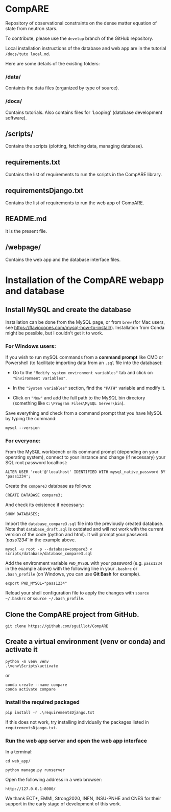 # CompARE

Repository of observational constraints on the dense matter equation of state from neutron stars.

To contribute, please use the `develop` branch of the GitHub repository.

Local installation instructions of the database and web app are in the tutorial `/docs/tuto local.md`.

[//]: # (We recommend the developer to work on a local version of CompARE.)

[//]: # (To do so, simply run:)

[//]: # ($ bash install.sh)

[//]: # (It creates a local copy of CompARE in the folder $HOME/mylib with the following files and folders:)

Here are some details of the existing folders:

### /data/

Containts the data files (organized by type of source).

### /docs/

Contains tutorials. Also contains files for 'Looping' (database development software).

## /scripts/

Contains the scripts (plotting, fetching data, managing database).

## requirements.txt

Contains the list of requirements to run the scripts in the CompARE library.

## requirementsDjango.txt

Contains the list of requirements to run the web app of CompARE.

## README.md

It is the present file.

## /webpage/

Contains the web app and the database interface files.


# Installation of the CompARE webapp and database

## Install MySQL and create the database

Installation can be done from the MySQL page, or from `brew` (for Mac users, see https://flaviocopes.com/mysql-how-to-install/). 
Installation from Conda might be possible, but I couldn't get it to work.

### For Windows users:

If you wish to run mySQL commands from a **command prompt** like CMD or Powershell (to facilitate importing data from an `.sql` file into the database):

- Go to the `"Modify system environment variables"` tab and click on `"Environment variables"`.

- In the `"System variables"` section, find the `"PATH"` variable and modify it.

- Click on `"New"` and add the full path to the MySQL bin directory (something like `C:\Program Files\MySQL Server\bin`).

Save everything and check from a command prompt that you have MySQL by typing the command: 

    mysql --version

### For everyone:

From the MySQL workbench or its command prompt (depending on your operating system), connect to your instance and change (if necessary) your SQL root password localhost:

    ALTER USER 'root'@'localhost' IDENTIFIED WITH mysql_native_password BY 'pass1234';

Create the `compare3` database as follows:

    CREATE DATABASE compare3;

And check its existence if necessary:

    SHOW DATABASES;

Import the `database_compare3.sql` file into the previously created database. Note that `database_draft.sql` is outdated and will not work with the current version of the code (python and html). It will prompt your password: _'pass1234'_ in the example above.

    mysql -u root -p --database=compare3 < scripts/database/database_compare3.sql

Add the environment variable `PWD_MYSQL` with your password (e.g. `pass1234` in the example above) with the following line in your `.bashrc` or `.bash_profile` (on Windows, you can use **Git Bash** for example).

    export PWD_MYSQL="pass1234"

Reload your shell configuration file to apply the changes with ``source ~/.bashrc`` or ``source ~/.bash_profile``.


## Clone the CompARE project from GitHub.
 
    git clone https://github.com/sguillot/CompARE

## Create a virtual environment (venv or conda) and activate it
	
    python -m venv venv
    .\venv\Scripts\activate 

or 

    conda create --name compare 
    conda activate compare
   
### Install the required packaged

    pip install -r .\requirementsDjango.txt   

If this does not work, try installing individually the packages listed in `requirementsDjango.txt`.


[//]: # (### Change the settings)

[//]: # (Go to the file **web_app/web_app/settings.py** At the line &#40;75&#41; :)

[//]: # ()
[//]: # (If you don't have password to your local mysql database put this settings:)

[//]: # ()
[//]: # (<img width="186" alt="image" src="https://github.com/sguillot/CompARE/assets/122777194/d35714d9-42ad-49e7-91f5-11637d7a882c">)

[//]: # ()
[//]: # (NAME = database Name)

[//]: # ()
[//]: # (HOST = Server address &#40;here local&#41;)

[//]: # ()
[//]: # (USER = Mysql Username)

[//]: # ()
[//]: # (PASSWORD = Mysql Password)

[//]: # ()
[//]: # (PORT = Mysql Port &#40;default used by mysql is 3306&#41;)


### Run the web app server and open the web app interface

In a terminal:

    cd web_app/

    python manage.py runserver

Open the following address in a web browser:

    http://127.0.0.1:8000/


We thank ECT*, EMMI, Strong2020, INFN, INSU-PNHE and CNES for their support in the early stage of development of this work.
